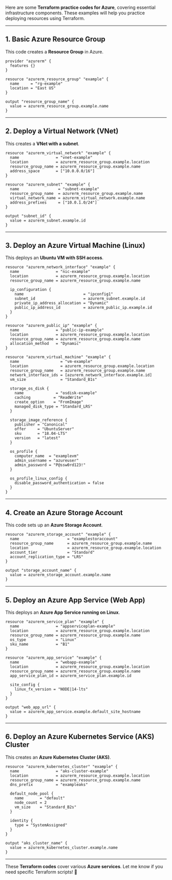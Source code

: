 Here are some **Terraform practice codes for Azure**, covering essential infrastructure components. These examples will help you practice deploying resources using Terraform.

---

## **1. Basic Azure Resource Group**
This code creates a **Resource Group** in Azure.

```hcl
provider "azurerm" {
  features {}
}

resource "azurerm_resource_group" "example" {
  name     = "rg-example"
  location = "East US"
}

output "resource_group_name" {
  value = azurerm_resource_group.example.name
}
```

---

## **2. Deploy a Virtual Network (VNet)**
This creates a **VNet with a subnet**.

```hcl
resource "azurerm_virtual_network" "example" {
  name                = "vnet-example"
  location            = azurerm_resource_group.example.location
  resource_group_name = azurerm_resource_group.example.name
  address_space       = ["10.0.0.0/16"]
}

resource "azurerm_subnet" "example" {
  name                 = "subnet-example"
  resource_group_name  = azurerm_resource_group.example.name
  virtual_network_name = azurerm_virtual_network.example.name
  address_prefixes     = ["10.0.1.0/24"]
}

output "subnet_id" {
  value = azurerm_subnet.example.id
}
```

---

## **3. Deploy an Azure Virtual Machine (Linux)**
This deploys an **Ubuntu VM with SSH access**.

```hcl
resource "azurerm_network_interface" "example" {
  name                = "nic-example"
  location            = azurerm_resource_group.example.location
  resource_group_name = azurerm_resource_group.example.name

  ip_configuration {
    name                          = "ipconfig1"
    subnet_id                     = azurerm_subnet.example.id
    private_ip_address_allocation = "Dynamic"
    public_ip_address_id          = azurerm_public_ip.example.id
  }
}

resource "azurerm_public_ip" "example" {
  name                = "public-ip-example"
  location            = azurerm_resource_group.example.location
  resource_group_name = azurerm_resource_group.example.name
  allocation_method   = "Dynamic"
}

resource "azurerm_virtual_machine" "example" {
  name                  = "vm-example"
  location              = azurerm_resource_group.example.location
  resource_group_name   = azurerm_resource_group.example.name
  network_interface_ids = [azurerm_network_interface.example.id]
  vm_size               = "Standard_B1s"

  storage_os_disk {
    name              = "osdisk-example"
    caching          = "ReadWrite"
    create_option    = "FromImage"
    managed_disk_type = "Standard_LRS"
  }

  storage_image_reference {
    publisher = "Canonical"
    offer     = "UbuntuServer"
    sku       = "18.04-LTS"
    version   = "latest"
  }

  os_profile {
    computer_name  = "examplevm"
    admin_username = "azureuser"
    admin_password = "P@ssw0rd123!"
  }

  os_profile_linux_config {
    disable_password_authentication = false
  }
}
```

---

## **4. Create an Azure Storage Account**
This code sets up an **Azure Storage Account**.

```hcl
resource "azurerm_storage_account" "example" {
  name                     = "examplestoraccount"
  resource_group_name      = azurerm_resource_group.example.name
  location                 = azurerm_resource_group.example.location
  account_tier             = "Standard"
  account_replication_type = "LRS"
}

output "storage_account_name" {
  value = azurerm_storage_account.example.name
}
```

---

## **5. Deploy an Azure App Service (Web App)**
This deploys an **Azure App Service running on Linux**.

```hcl
resource "azurerm_service_plan" "example" {
  name                = "appserviceplan-example"
  location            = azurerm_resource_group.example.location
  resource_group_name = azurerm_resource_group.example.name
  os_type             = "Linux"
  sku_name            = "B1"
}

resource "azurerm_app_service" "example" {
  name                = "webapp-example"
  location            = azurerm_resource_group.example.location
  resource_group_name = azurerm_resource_group.example.name
  app_service_plan_id = azurerm_service_plan.example.id

  site_config {
    linux_fx_version = "NODE|14-lts"
  }
}

output "web_app_url" {
  value = azurerm_app_service.example.default_site_hostname
}
```

---

## **6. Deploy an Azure Kubernetes Service (AKS) Cluster**
This creates an **Azure Kubernetes Cluster (AKS)**.

```hcl
resource "azurerm_kubernetes_cluster" "example" {
  name                = "aks-cluster-example"
  location            = azurerm_resource_group.example.location
  resource_group_name = azurerm_resource_group.example.name
  dns_prefix          = "exampleaks"

  default_node_pool {
    name       = "default"
    node_count = 2
    vm_size    = "Standard_B2s"
  }

  identity {
    type = "SystemAssigned"
  }
}

output "aks_cluster_name" {
  value = azurerm_kubernetes_cluster.example.name
}
```

---

These **Terraform codes** cover various **Azure services**. Let me know if you need specific Terraform scripts! 🚀

